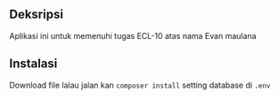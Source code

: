 ## Deksripsi
Aplikasi ini untuk memenuhi tugas ECL-10 atas nama Evan maulana
## Instalasi
Download file lalau jalan kan ``composer install`` setting database di   ``.env`` 
